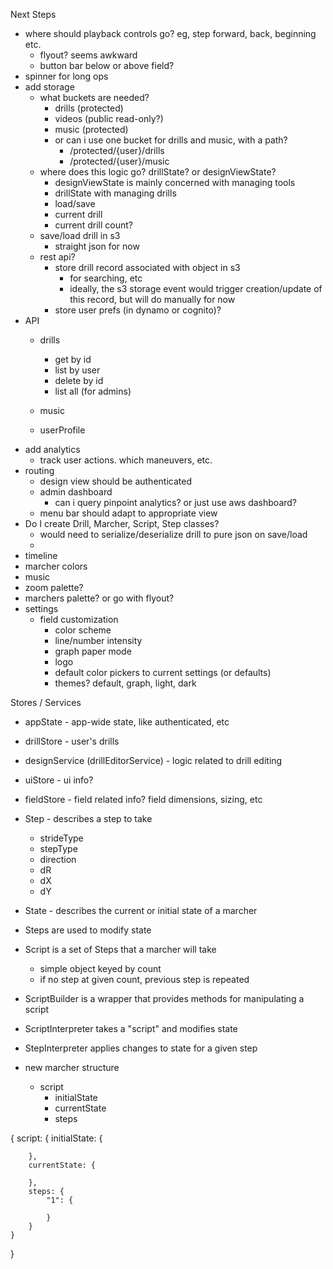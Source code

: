 Next Steps
* where should playback controls go?  eg, step forward, back, beginning etc.
  * flyout?  seems awkward
  * button bar below or above field?
* spinner for long ops
* add storage
    * what buckets are needed?
        * drills (protected)
        * videos (public read-only?)
        * music (protected)
        * or can i use one bucket for drills and music, with a path?
            * /protected/{user}/drills
            * /protected/{user}/music
    * where does this logic go? drillState? or designViewState?
        * designViewState is mainly concerned with managing tools
        * drillState with managing drills
        * load/save
        * current drill
        * current drill count?
    * save/load drill in s3
      * straight json for now
    * rest api?
      * store drill record associated with object in s3
        * for searching, etc
        * ideally, the s3 storage event would trigger creation/update of this record, but will do manually for now
      * store user prefs (in dynamo or cognito)?
* API
    * drills
        * get by id
        * list by user
        * delete by id
        * list all (for admins)
        
    * music
    * userProfile
* add analytics
    * track user actions. which maneuvers, etc.
* routing
  * design view should be authenticated
  * admin dashboard
    * can i query pinpoint analytics? or just use aws dashboard?
  * menu bar should adapt to appropriate view
* Do I create Drill, Marcher, Script, Step classes?
    * would need to serialize/deserialize drill to pure json on save/load
    * 
* timeline
* marcher colors
* music
* zoom palette?
* marchers palette? or go with flyout?
* settings
    * field customization
        * color scheme
        * line/number intensity
        * graph paper mode
        * logo
        * default color pickers to current settings (or defaults)
        * themes? default, graph, light, dark


Stores / Services
* appState - app-wide state, like authenticated, etc
* drillStore - user's drills
* designService (drillEditorService) - logic related to drill editing
* uiStore - ui info?
* fieldStore - field related info? field dimensions, sizing, etc

* Step - describes a step to take
    * strideType
    * stepType
    * direction
    * dR
    * dX
    * dY
* State - describes the current or initial state of a marcher
* Steps are used to modify state
* Script is a set of Steps that a marcher will take
    * simple object keyed by count
    * if no step at given count, previous step is repeated
* ScriptBuilder is a wrapper that provides methods for manipulating a script
* ScriptInterpreter takes a "script" and modifies state
* StepInterpreter applies changes to state for a given step
* new marcher structure
    * script
        * initialState
        * currentState
        * steps

{
    script: {
        initialState: {

        },
        currentState: {

        },
        steps: {
            "1": {

            }
        }
    }
}



